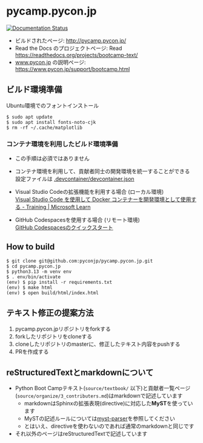 # pycamp.pycon.jp

[![Documentation Status](https://readthedocs.org/projects/bootcamp-text/badge/?version=latest)](http://bootcamp-text.readthedocs.io/?badge=latest)

* ビルドされたページ: http://pycamp.pycon.jp/
* Read the Docs のプロジェクトページ: Read https://readthedocs.org/projects/bootcamp-text/
* www.pycon.jp の説明ページ: https://www.pycon.jp/support/bootcamp.html

## ビルド環境準備

Ubuntu環境でのフォントインストール
```
$ sudo apt update
$ sudo apt install fonts-noto-cjk
$ rm -rf ~/.cache/matplotlib
```

### コンテナ環境を利用したビルド環境準備
- この手順は必須ではありません
- コンテナ環境を利用して、貢献者同士の開発環境を統一することができる  
設定ファイルは [.devcontainer/devcontainer.json](.devcontainer/devcontainer.json)

- Visual Studio Codeの拡張機能を利用する場合 (ローカル環境)  
[Visual Studio Code を使用して Docker コンテナーを開発環境として使用する - Training | Microsoft Learn](https://learn.microsoft.com/ja-jp/training/modules/use-docker-container-dev-env-vs-code/)

- GitHub Codespacesを使用する場合 (リモート環境)  
[GitHub Codespacesのクイックスタート](https://docs.github.com/ja/codespaces/getting-started/quickstart)

## How to build

```
$ git clone git@github.com:pyconjp/pycamp.pycon.jp.git
$ cd pycamp.pycon.jp
$ python3.13 -m venv env
$ . env/bin/activate
(env) $ pip install -r requirements.txt
(env) $ make html
(env) $ open build/html/index.html
```

## テキスト修正の提案方法

1. pycamp.pycon.jpリポジトリをforkする
2. forkしたリポジトリをcloneする
3. cloneしたリポジトリのmasterに、修正したテキスト内容をpushする
4. PRを作成する

## reStructuredTextとmarkdownについて

* Python Boot Campテキスト(`source/textbook/` 以下)と貢献者一覧ページ(`source/organize/3_contributers.md`)はmarkdownで記述しています
  * markdownはSphinxの拡張表現(directive)に対応した**MyST**を使っています
  * MySTの記述ルールについては[myst-parser](https://myst-parser.readthedocs.io/)を参照してください
  * とはいえ、directiveを使わないのであれば通常のmarkdownと同じです
* それ以外のページはreStructuredTextで記述しています
